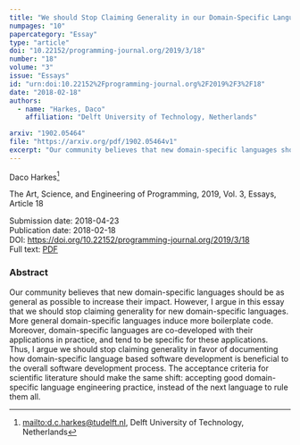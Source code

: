 ```yaml
---
title: "We should Stop Claiming Generality in our Domain-Specific Language Papers"
numpages: "10"
papercategory: "Essay"
type: "article"
doi: "10.22152/programming-journal.org/2019/3/18"
number: "18"
volume: "3"
issue: "Essays"
id: "urn:doi:10.22152%2Fprogramming-journal.org%2F2019%2F3%2F18"
date: "2018-02-18"
authors: 
  - name: "Harkes, Daco"
    affiliation: "Delft University of Technology, Netherlands"

arxiv: "1902.05464"
file: "https://arxiv.org/pdf/1902.05464v1"
excerpt: "Our community believes that new domain-specific languages should be as general as possible to increase their impact. However, I argue in this essay that we should stop claiming generality for new domain-specific languages. More general domain-specific languages induce more boilerplate code. Moreover, domain-specific languages are co-developed with their applications in practice, and tend to be specific for these applications. Thus, I argue we should stop claiming generality in favor of documenting how domain-specific language based software development is beneficial to the overall software development process. The acceptance criteria for scientific literature should make the same shift: accepting good domain-specific language engineering practice, instead of the next language to rule them all."
---
```

Daco Harkes[^1]

The Art, Science, and Engineering of Programming, 2019, Vol. 3, Essays, Article 18

Submission date: 2018-04-23  
Publication date: 2018-02-18  
DOI: <https://doi.org/10.22152/programming-journal.org/2019/3/18>  
Full text: [PDF](https://arxiv.org/pdf/1902.05464v1)  


### Abstract

Our community believes that new domain-specific languages should be as general as possible to increase their impact. However, I argue in this essay that we should stop claiming generality for new domain-specific languages. More general domain-specific languages induce more boilerplate code. Moreover, domain-specific languages are co-developed with their applications in practice, and tend to be specific for these applications. Thus, I argue we should stop claiming generality in favor of documenting how domain-specific language based software development is beneficial to the overall software development process. The acceptance criteria for scientific literature should make the same shift: accepting good domain-specific language engineering practice, instead of the next language to rule them all.


[^1]: <mailto:d.c.harkes@tudelft.nl>, Delft University of Technology, Netherlands

